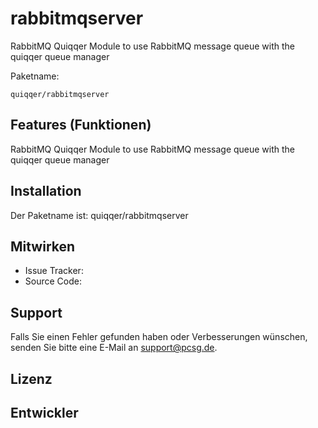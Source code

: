 rabbitmqserver
========

RabbitMQ Quiqqer Module to use RabbitMQ message queue with the quiqqer queue manager

Paketname:

    quiqqer/rabbitmqserver


Features (Funktionen)
--------
RabbitMQ Quiqqer Module to use RabbitMQ message queue with the quiqqer queue manager

Installation
------------

Der Paketname ist: quiqqer/rabbitmqserver


Mitwirken
----------

- Issue Tracker: 
- Source Code: 


Support
-------

Falls Sie einen Fehler gefunden haben oder Verbesserungen wünschen,
senden Sie bitte eine E-Mail an support@pcsg.de.


Lizenz
-------


Entwickler
--------
